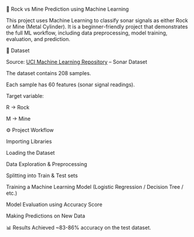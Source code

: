 🎯 Rock vs Mine Prediction using Machine Learning

This project uses Machine Learning to classify sonar signals as either Rock or Mine (Metal Cylinder).
It is a beginner-friendly project that demonstrates the full ML workflow, including data preprocessing, model training, evaluation, and prediction.

📂 Dataset

Source: [UCI Machine Learning Repository](https://archive.ics.uci.edu/dataset/151/connectionist+bench+sonar+mines+vs+rocks) – Sonar Dataset

The dataset contains 208 samples.

Each sample has 60 features (sonar signal readings).

Target variable:

R → Rock

M → Mine

⚙️ Project Workflow

Importing Libraries

Loading the Dataset

Data Exploration & Preprocessing

Splitting into Train & Test sets

Training a Machine Learning Model (Logistic Regression / Decision Tree / etc.)

Model Evaluation using Accuracy Score

Making Predictions on New Data

📊 Results
Achieved ~83-86% accuracy on the test dataset.

